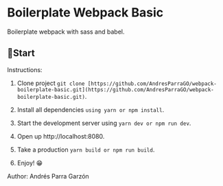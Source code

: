 # Boilerplate Webpack Basic

Boilerplate webpack with sass and babel.

## 🚀Start

Instructions:

1. Clone project `git clone [https://github.com/AndresParraGO/webpack-boilerplate-basic.git](https://github.com/AndresParraGO/webpack-boilerplate-basic.git)`.

2. Install all dependencies `using yarn or npm install`.

3. Start the development server using `yarn dev or npm run dev`.

4. Open up http://localhost:8080.

5. Take a production `yarn build or npm run build`.

6. Enjoy! 😁


Author: Andrés Parra Garzón
